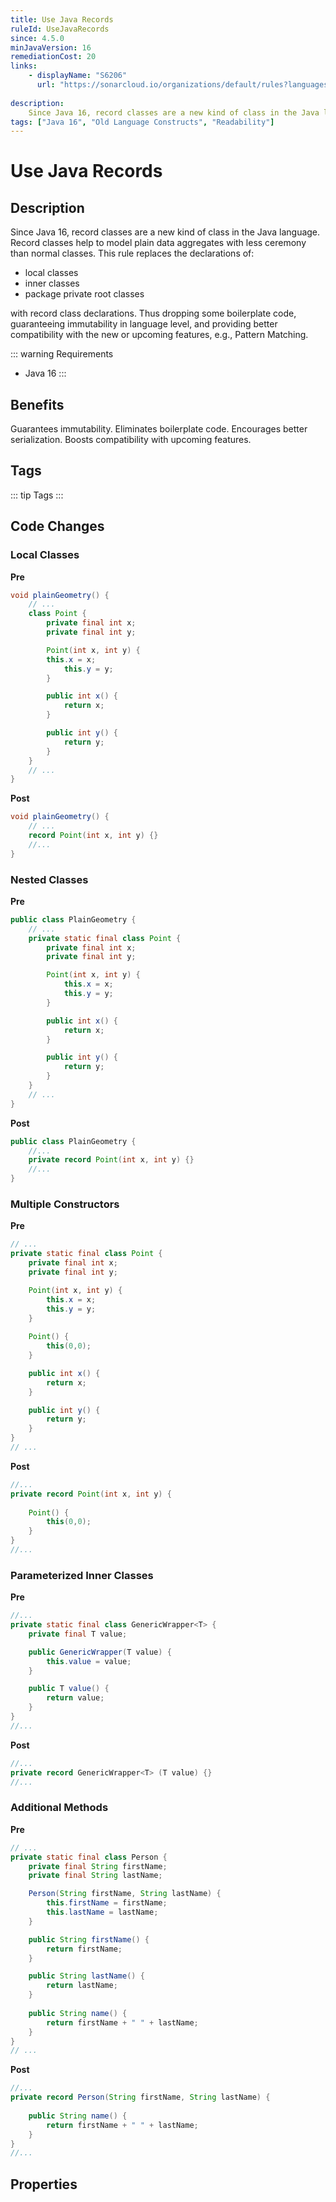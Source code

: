 ```yaml
---
title: Use Java Records
ruleId: UseJavaRecords
since: 4.5.0
minJavaVersion: 16
remediationCost: 20
links:
    - displayName: "S6206"
      url: "https://sonarcloud.io/organizations/default/rules?languages=java&open=java%3AS6206&q=S6206"
    
description:
    Since Java 16, record classes are a new kind of class in the Java language. Record classes help to model plain data aggregates with less ceremony than normal classes. This rule replaces the declarations of local classes, inner classes, and package private root classes with record class declarations.
tags: ["Java 16", "Old Language Constructs", "Readability"]
---
```


# Use Java Records

## Description

Since Java 16, record classes are a new kind of class in the Java language. Record classes help to model plain data aggregates with less ceremony than normal classes. 
This rule replaces the declarations of: 
* local classes 
* inner classes 
* package private root classes

with record class declarations. 
Thus dropping some boilerplate code, guaranteeing immutability in language level, and providing better compatibility with the new or upcoming features, e.g., Pattern Matching.

::: warning Requirements
* Java 16
:::

## Benefits

Guarantees immutability. Eliminates boilerplate code. Encourages better serialization. Boosts compatibility with upcoming features. 

## Tags

::: tip Tags
<TagLinks />
:::

## Code Changes

### Local Classes

__Pre__
```java
void plainGeometry() {
	// ...
	class Point {
		private final int x;
		private final int y;

		Point(int x, int y) {
		this.x = x;
			this.y = y;
		}

		public int x() {
			return x;
		}

		public int y() {
			return y;
		}
	}
	// ...
}
```

__Post__
```java
void plainGeometry() {
	// ...
	record Point(int x, int y) {}
	//...
}
```

### Nested Classes

__Pre__
```java
public class PlainGeometry {
	// ...
	private static final class Point {
		private final int x;
		private final int y;

		Point(int x, int y) {
			this.x = x;
			this.y = y;
		}

		public int x() {
			return x;
		}

		public int y() {
			return y;
		}
	}
	// ...
}
```

__Post__
```java
public class PlainGeometry {
	//...
	private record Point(int x, int y) {}
	//...
}
```

### Multiple Constructors

__Pre__
```java
// ...
private static final class Point {
	private final int x;
	private final int y;

	Point(int x, int y) {
		this.x = x;
		this.y = y;
	}
	
	Point() {
		this(0,0);
	}

	public int x() {
		return x;
	}

	public int y() {
		return y;
	}
}
// ...
```

__Post__
```java
//...
private record Point(int x, int y) {
	
	Point() {
		this(0,0);
	}
}
//...
```

### Parameterized Inner Classes

__Pre__
```java
//...
private static final class GenericWrapper<T> {
	private final T value;

	public GenericWrapper(T value) {
		this.value = value;
	}

	public T value() {
		return value;
	}
}
//...
```

__Post__
```java
//...
private record GenericWrapper<T> (T value) {}
//...
```

### Additional Methods

__Pre__
```java
// ...
private static final class Person {
	private final String firstName;
	private final String lastName;

	Person(String firstName, String lastName) {
		this.firstName = firstName;
		this.lastName = lastName;
	}

	public String firstName() {
		return firstName;
	}

	public String lastName() {
		return lastName;
	}
	
	public String name() {
		return firstName + " " + lastName;
	}			
}
// ...
```

__Post__
```java
//...
private record Person(String firstName, String lastName) {
	
	public String name() {
		return firstName + " " + lastName;
	}
}
//...
```

<VersionNotice />

## Properties

<RuleProperties />
